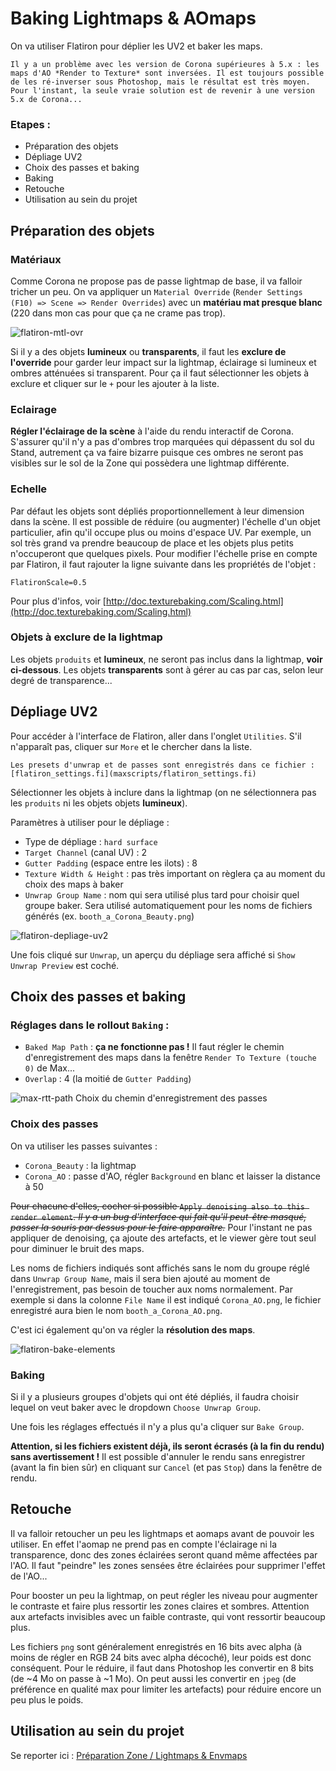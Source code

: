 # Baking Lightmaps & AOmaps

On va utiliser Flatiron pour déplier les UV2 et baker les maps.

```warning
Il y a un problème avec les version de Corona supérieures à 5.x : les maps d'AO *Render to Texture* sont inversées. Il est toujours possible de les ré-inverser sous Photoshop, mais le résultat est très moyen. Pour l'instant, la seule vraie solution est de revenir à une version 5.x de Corona...
```

### Etapes :
- Préparation des objets
- Dépliage UV2
- Choix des passes et baking
- Baking
- Retouche
- Utilisation au sein du projet

## Préparation des objets
### Matériaux
Comme Corona ne propose pas de passe lightmap de base, il va falloir tricher un peu. On va appliquer un `Material Override` (`Render Settings (F10) => Scene => Render Overrides`) avec un **matériau mat presque blanc** (220 dans mon cas pour que ça ne crame pas trop).

![flatiron-mtl-ovr](images/flatiron-mtl-ovr.png)

Si il y a des objets **lumineux** ou **transparents**, il faut les **exclure de l'override** pour garder leur impact sur la lightmap, éclairage si lumineux et ombres atténuées si transparent. Pour ça il faut sélectionner les objets à exclure et cliquer sur le `+` pour les ajouter à la liste.

### Eclairage
**Régler l'éclairage de la scène** à l'aide du rendu interactif de Corona. S'assurer qu'il n'y a pas d'ombres trop marquées qui dépassent du sol du Stand, autrement ça va faire bizarre puisque ces ombres ne seront pas visibles sur le sol de la Zone qui possèdera une lightmap différente.

### Echelle
Par défaut les objets sont dépliés proportionnellement à leur dimension dans la scène. Il est possible de réduire (ou augmenter) l'échelle d'un objet particulier, afin qu'il occupe plus ou moins d'espace UV. Par exemple, un sol très grand va prendre beaucoup de place et les objets plus petits n'occuperont que quelques pixels. Pour modifier l'échelle prise en compte par Flatiron, il faut rajouter la ligne suivante dans les propriétés de l'objet :
```
FlatironScale=0.5
```

Pour plus d'infos, voir [http://doc.texturebaking.com/Scaling.html](http://doc.texturebaking.com/Scaling.html)

### Objets à exclure de la lightmap
Les objets `produits` et **lumineux**, ne seront pas inclus dans la lightmap, **voir ci-dessous**.
Les objets **transparents** sont à gérer au cas par cas, selon leur degré de transparence...

## Dépliage UV2
Pour accéder à l'interface de Flatiron, aller dans l'onglet `Utilities`. S'il n'apparaît pas, cliquer sur `More` et le chercher dans la liste.

```note
Les presets d'unwrap et de passes sont enregistrés dans ce fichier : [flatiron_settings.fi](maxscripts/flatiron_settings.fi)
```

Sélectionner les objets à inclure dans la lightmap (on ne sélectionnera pas les `produits` ni les objets objets **lumineux**).

Paramètres à utiliser pour le dépliage :
- Type de dépliage : `hard surface`
- `Target Channel` (canal UV) : 2
- `Gutter Padding` (espace entre les ilots) : 8
- `Texture Width & Height` : pas très important on règlera ça au moment du choix des maps à baker
- `Unwrap Group Name` : nom qui sera utilisé plus tard pour choisir quel groupe baker. Sera utilisé automatiquement pour les noms de fichiers générés (ex. `booth_a_Corona_Beauty.png`)


![flatiron-depliage-uv2](images/flatiron-depliage-uv2.png)

Une fois cliqué sur `Unwrap`, un aperçu du dépliage sera affiché si `Show Unwrap Preview` est coché.

## Choix des passes et baking
### Réglages dans le rollout `Baking` :
- `Baked Map Path` : **ça ne fonctionne pas !** Il faut régler le chemin d'enregistrement des maps dans la fenêtre `Render To Texture (touche 0)` de Max...
- `Overlap` : 4 (la moitié de `Gutter Padding`)

![max-rtt-path](images/max-rtt-path.png)
Choix du chemin d'enregistrement des passes

### Choix des passes
On va utiliser les passes suivantes :
- `Corona_Beauty` : la lightmap
- `Corona_AO` : passe d'AO, régler `Background` en blanc et laisser la distance à 50

~~Pour chacune d'elles, cocher si possible `Apply denoising also to this render element`. *Il y a un bug d'interface qui fait qu'il peut-être masqué, passer la souris par dessus pour le faire apparaître.*~~ Pour l'instant ne pas appliquer de denoising, ça ajoute des artefacts, et le viewer gère tout seul pour diminuer le bruit des maps.

Les noms de fichiers indiqués sont affichés sans le nom du groupe réglé dans `Unwrap Group Name`, mais il sera bien ajouté au moment de l'enregistrement, pas besoin de toucher aux noms normalement. Par exemple si dans la colonne `File Name` il est indiqué `Corona_AO.png`, le fichier enregistré aura bien le nom `booth_a_Corona_AO.png`.

C'est ici également qu'on va régler la **résolution des maps**.

![flatiron-bake-elements](images/flatiron-bake-elements.png)

### Baking
Si il y a plusieurs groupes d'objets qui ont été dépliés, il faudra choisir lequel on veut baker avec le dropdown `Choose Unwrap Group`.

Une fois les réglages effectués il n'y a plus qu'a cliquer sur `Bake Group`.

**Attention, si les fichiers existent déjà, ils seront écrasés (à la fin du rendu) sans avertissement !** Il est possible d'annuler le rendu sans enregistrer (avant la fin bien sûr) en cliquant sur `Cancel` (et pas `Stop`) dans la fenêtre de rendu.

## Retouche
Il va falloir retoucher un peu les lightmaps et aomaps avant de pouvoir les utiliser. En effet l'aomap ne prend pas en compte l'éclairage ni la transparence, donc des zones éclairées seront quand même affectées par l'AO. Il faut "peindre" les zones sensées être éclairées pour supprimer l'effet de l'AO...

Pour booster un peu la lightmap, on peut régler les niveau pour augmenter le contraste et faire plus ressortir les zones claires et sombres. Attention aux artefacts invisibles avec un faible contraste, qui vont ressortir beaucoup plus.

Les fichiers `png` sont généralement enregistrés en 16 bits avec alpha (à moins de régler en RGB 24 bits avec alpha décoché), leur poids est donc conséquent. Pour le réduire, il faut dans Photoshop les convertir en 8 bits (de ~4 Mo on passe à ~1 Mo). On peut aussi les convertir en `jpeg` (de préférence en qualité max pour limiter les artefacts) pour réduire encore un peu plus le poids.

## Utilisation au sein du projet
Se reporter ici : [Préparation Zone / Lightmaps & Envmaps](preparation-zone.md#lightmaps--envmaps)